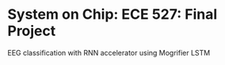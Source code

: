 # System on Chip: ECE 527: Final Project
EEG classification with RNN accelerator using Mogrifier LSTM
